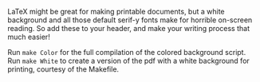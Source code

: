 LaTeX might be great for making printable documents, but a white background and all those default serif-y fonts make for horrible on-screen reading.  So add these to your header, and make your writing process that much easier! 

Run `make Color` for the full compilation of the colored background script.  Run `make White` to create a version of the pdf with a white background for printing, courtesy of the Makefile.  
